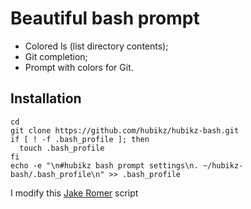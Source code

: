 Beautiful bash prompt
=====================
* Colored ls (list directory contents);
* Git completion;
* Prompt with colors for Git.

Installation
------------
    cd
    git clone https://github.com/hubikz/hubikz-bash.git
    if [ ! -f .bash_profile ]; then
      touch .bash_profile
    fi
    echo -e "\n#hubikz bash prompt settings\n. ~/hubikz-bash/.bash_profile\n" >> .bash_profile
    
I modify this [Jake Romer](https://coderwall.com/p/pn8f0g) script


